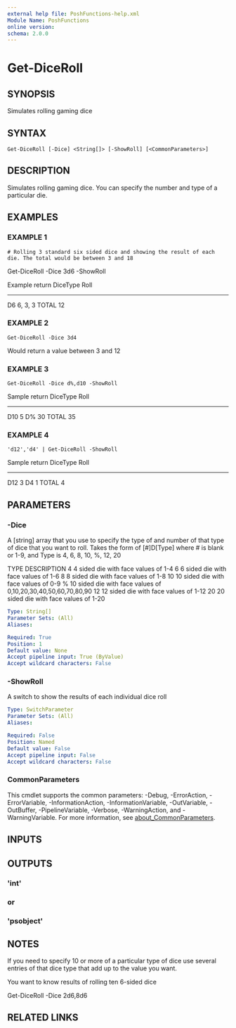 ```yaml
---
external help file: PoshFunctions-help.xml
Module Name: PoshFunctions
online version:
schema: 2.0.0
---
```


# Get-DiceRoll

## SYNOPSIS
Simulates rolling gaming dice

## SYNTAX

```
Get-DiceRoll [-Dice] <String[]> [-ShowRoll] [<CommonParameters>]
```

## DESCRIPTION
Simulates rolling gaming dice.
You can specify the number and type of a particular die.

## EXAMPLES

### EXAMPLE 1
```
# Rolling 3 standard six sided dice and showing the result of each die. The total would be between 3 and 18
```

Get-DiceRoll -Dice 3d6 -ShowRoll

Example return
DiceType Roll
-------- ----
D6       6, 3, 3
TOTAL    12

### EXAMPLE 2
```
Get-DiceRoll -Dice 3d4
```

Would return a value between 3 and 12

### EXAMPLE 3
```
Get-DiceRoll -Dice d%,d10 -ShowRoll
```

Sample return
DiceType Roll
-------- ----
D10      5
D%       30
TOTAL    35

### EXAMPLE 4
```
'd12','d4' | Get-DiceRoll -ShowRoll
```

Sample return
DiceType Roll
-------- ----
D12      3
D4       1
TOTAL    4

## PARAMETERS

### -Dice
A \[string\] array that you use to specify the type of and number of that type of dice that you want to roll.
Takes the form of \[#\]D\[Type\] where # is blank or 1-9, and Type is 4, 6, 8, 10, %, 12, 20

TYPE    DESCRIPTION
4       4 sided die with face values of 1-4
6       6 sided die with face values of 1-6
8       8 sided die with face values of 1-8
10      10 sided die with face values of 0-9
%       10 sided die with face values of 0,10,20,30,40,50,60,70,80,90
12      12 sided die with face values of 1-12
20      20 sided die with face values of 1-20

```yaml
Type: String[]
Parameter Sets: (All)
Aliases:

Required: True
Position: 1
Default value: None
Accept pipeline input: True (ByValue)
Accept wildcard characters: False
```

### -ShowRoll
A switch to show the results of each individual dice roll

```yaml
Type: SwitchParameter
Parameter Sets: (All)
Aliases:

Required: False
Position: Named
Default value: False
Accept pipeline input: False
Accept wildcard characters: False
```

### CommonParameters
This cmdlet supports the common parameters: -Debug, -ErrorAction, -ErrorVariable, -InformationAction, -InformationVariable, -OutVariable, -OutBuffer, -PipelineVariable, -Verbose, -WarningAction, and -WarningVariable. For more information, see [about_CommonParameters](http://go.microsoft.com/fwlink/?LinkID=113216).

## INPUTS

## OUTPUTS

### 'int'
### or
### 'psobject'
## NOTES
If you need to specify 10 or more of a particular type of dice use several entries of that dice type that add up to the value you want.

You want to know results of rolling ten 6-sided dice

Get-DiceRoll -Dice 2d6,8d6

## RELATED LINKS
